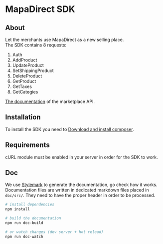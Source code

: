 # MapaDirect SDK

## About

Let the merchants use MapaDirect as a new selling place.  
The SDK contains 8 requests:
1. Auth
2. AddProduct
3. UpdateProduct
4. SetShippingProduct
5. DeleteProduct
6. GetProduct
7. GetTaxes
8. GetCategies

[The documentation][1] of the marketplace API.

## Installation

To install the SDK you need to [Download and install composer][2].

## Requirements

cURL module must be enabled in your server in order for the SDK to work.

## Doc

We use [Stylemark][3] to generate the documentation, go check how it works.  
Documentation files are written in dedicated markdown files placed in `doc/src/`. They need to have the proper header in order to be processed.

```sh
# install dependencies
npm install

# build the documentation
npm run doc-build

# or watch changes (dev server + hot reload)
npm run doc-watch
```

[1]: https://mapadirect.sandbox.wizaplace.com/api/v1/doc/#
[2]: https://getcomposer.org/download
[3]: https://github.com/nextbigsoundinc/stylemark

